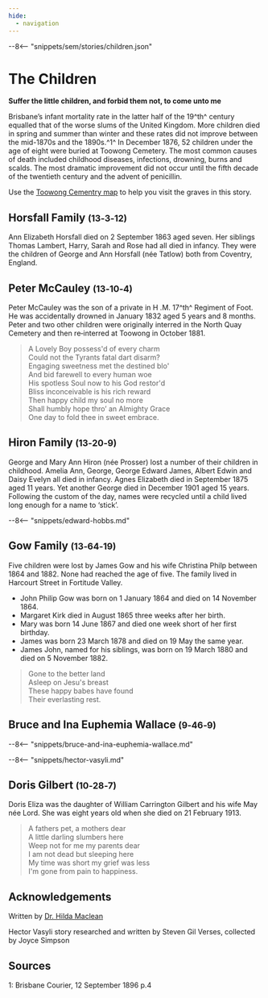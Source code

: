 ```yaml
---
hide:
  - navigation
---
```


--8<-- "snippets/sem/stories/children.json"

#  The Children  

**Suffer the little children, and forbid them not, to come unto me**

Brisbane’s infant mortality rate in the latter half of the 19^th^ century equalled that of the worse slums of the United Kingdom. More children died in spring and summer than winter and these rates did not improve between the mid-1870s and the 1890s.^1^ In December 1876, 52 children under the age of eight were buried at Toowong Cemetery. The most common causes of death included childhood diseases, infections, drowning, burns and scalds. The most dramatic improvement did not occur until the fifth decade of the twentieth century and the advent of penicillin.

Use the [Toowong Cementry map](../index.md#toowong-cemetery-map) to help you visit the graves in this story.


## Horsfall Family <small>(13‑3‑12)</small>

Ann Elizabeth Horsfall died on 2 September 1863 aged seven. Her siblings Thomas Lambert, Harry, Sarah and Rose had all died in infancy. They were the children of George and Ann Horsfall (née Tatlow) both from Coventry, England.

## Peter McCauley <small>(13‑10‑4)</small>

Peter McCauley was the son of a private in H .M. 17^th^ Regiment of Foot. He was accidentally drowned in January 1832 aged 5 years and 8 months. Peter and two other children were originally interred in the North Quay Cemetery and then re‑interred at Toowong in October 1881.
 
> A Lovely Boy possess'd of every charm <br>
> Could not the Tyrants fatal dart disarm?  <br>
> Engaging sweetness met the destined blo'  <br>
> And bid farewell to every human woe <br>
> His spotless Soul now to his God restor'd <br> 
> Bliss inconceivable is his rich reward <br>
> Then happy child my soul no more <br>
> Shall humbly hope thro’ an Almighty Grace  <br>
> One day to fold thee in sweet embrace. <br>

## Hiron Family <small>(13‑20‑9)</small>

George and Mary Ann Hiron (née Prosser) lost a number of their children in childhood. Amelia Ann, George, George Edward James, Albert Edwin and Daisy Evelyn all died in infancy. Agnes Elizabeth died in September 1875 aged 11 years. Yet another George died in December 1901 aged 15 years. Following the custom of the day, names were recycled until a child lived long enough for a name to ‘stick’.

--8<-- "snippets/edward-hobbs.md"

## Gow Family <small>(13‑64‑19)</small>

Five children were lost by James Gow and his wife Christina Philp between 1864 and 1882. None had reached the age of five. The family lived in Harcourt Street in Fortitude Valley. 

- John Philip Gow was born on 1 January 1864 and died on 14 November 1864. 
- Margaret Kirk died in August 1865 three weeks after her birth. 
- Mary was born 14 June 1867 and died one week short of her first birthday. 
- James was born 23 March 1878 and died on 19 May the same year. 
- James John, named for his siblings, was born on 19 March 1880 and died on 5 November 1882.

> Gone to the better land <br>
> Asleep on Jesu's breast <br>
> These happy babes have found <br> 
> Their everlasting rest. <br>

## Bruce and Ina Euphemia Wallace <small>(9‑46‑9)</small>

--8<-- "snippets/bruce-and-ina-euphemia-wallace.md"

--8<-- "snippets/hector-vasyli.md"

## Doris Gilbert <small>(10‑28‑7)</small>

Doris Eliza was the daughter of William Carrington Gilbert and his wife May née Lord. She was eight years old when she died on 21 February 1913.

> A fathers pet, a mothers dear <br>
> A little darling slumbers here <br>
> Weep not for me my parents dear <br>
> I am not dead but sleeping here <br>
> My time was short my grief was less  <br>
> I'm gone from pain to happiness. <br>


## Acknowledgements

Written by [Dr. Hilda Maclean](https://www.linkedin.com/in/dr-hilda-maclean-4819a711/)

Hector Vasyli story researched and written by Steven Gil Verses, collected by Joyce Simpson

## Sources

1: Brisbane Courier, 12 September 1896 p.4


<!--
<div class="noprint" markdown="1">
## Brochure

**[Download this walk](../assets/guides/children.pdf)** - designed to be printed and folded in half to make an A5 brochure.

</div>
-->
